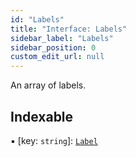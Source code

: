 ```yaml
---
id: "Labels"
title: "Interface: Labels"
sidebar_label: "Labels"
sidebar_position: 0
custom_edit_url: null
---
```


<!-- @format -->

An array of labels.

## Indexable

▪ [key: `string`]: [`Label`](Label.md)

